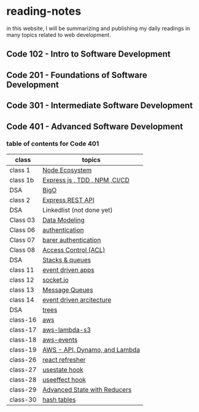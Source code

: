 # reading-notes

in this website, I will be summarizing and publishing my daily readings in many topics related to web development.

## Code 102 - Intro to Software Development

## Code 201 - Foundations of Software Development

## Code 301 - Intermediate Software Development

## Code 401 - Advanced Software Development

### table of contents for Code 401

| class    | topics                                                             |
| -------- | ------------------------------------------------------------------ |
| class 1  | [Node Ecosystem](./class-1/NodeEcosystem.md)                       |
| class 1b | [Express js , TDD , NPM ,CI/CD](./class-1b/TDD-CICD.md)            |
| DSA      | [BigO](./DSA/BigO/BigO.md)                                         |
| class 2  | [Express REST API](./class-2/REST-API.md)                          |
| DSA      | Linkedlist (not done yet)                                          |
| Class 03 | [Data Modeling](./class-3/Data-Modeling.md)                        |
| Class 06 | [authentication](./class-6/Authentication.md)                      |
| Class 07 | [barer authentication](./class-7/barer-authentication.md)          |
| Class 08 | [Access Control (ACL)](./class-8/Access-Control.md)                |
| DSA      | [Stacks & queues](./DSA/stacks&Queues/stacks&queues.md)            |
| class 11 | [event driven apps](./class-11/EventDrivenApplications.md)         |
| class 12 | [socket.io](./class-12/Socketio.md)                                |
| class 13 | [Message Queues](./class-13/MessageQueues.md)                      |
| class 14 | [event driven arcitecture](./class-14/event-driven-arcitecture.md) |
| DSA      | [trees](./DSA/tree/tree.md)                                        |
| class-16 | [aws](./class-16/aws.md)                                           |
| class-17 | [aws-lambda-s3](./class-17/awslambda.md)                           |
| class-18 | [aws-events](./class-18/new.md)                                    |
| class-19 | [ AWS - API, Dynamo, and Lambda](./class-19/readme.md)             |
| class-26 | [ react refresher ](./class-26/readme.md)                          |
| class-27 | [ usestate hook ](./class-27/readme.md)                            |
| class-28 | [ useeffect hook ](./class-28/readme.md)                           |
| class-29 | [ Advanced State with Reducers ](./class-29/readme.md)             |
| class-30 | [ hash tables ](./DSA/hashTables/hashTables.md)                    |
